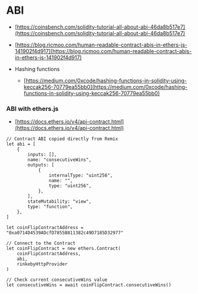 # ABI



* [https://coinsbench.com/solidity-tutorial-all-about-abi-46da8b517e7](https://coinsbench.com/solidity-tutorial-all-about-abi-46da8b517e7)
* [https://blog.ricmoo.com/human-readable-contract-abis-in-ethers-js-141902f4d917](https://blog.ricmoo.com/human-readable-contract-abis-in-ethers-js-141902f4d917)



* Hashing functions
  * [https://medium.com/0xcode/hashing-functions-in-solidity-using-keccak256-70779ea55bb0](https://medium.com/0xcode/hashing-functions-in-solidity-using-keccak256-70779ea55bb0)

### ABI with ethers.js

* [https://docs.ethers.io/v4/api-contract.html](https://docs.ethers.io/v4/api-contract.html)

```solidity
// Contract ABI copied directly from Remix
let abi = [
    {
        inputs: [],
        name: "consecutiveWins",
        outputs: [
            {
                internalType: "uint256",
                name: "",
                type: "uint256",
            },
        ],
        stateMutability: "view",
        type: "function",
    },
]

let coinFlipContractAddress = "0xa0714D4539ADcfD7855B811382c49D7185D32977"

// Connect to the Contract
let coinFlipContract = new ethers.Contract(
    coinFlipContractAddress,
    abi,
    rinkebyHttpProvider
)

// Check current consecutiveWins value
let consecutiveWins = await coinFlipContract.consecutiveWins()
```





